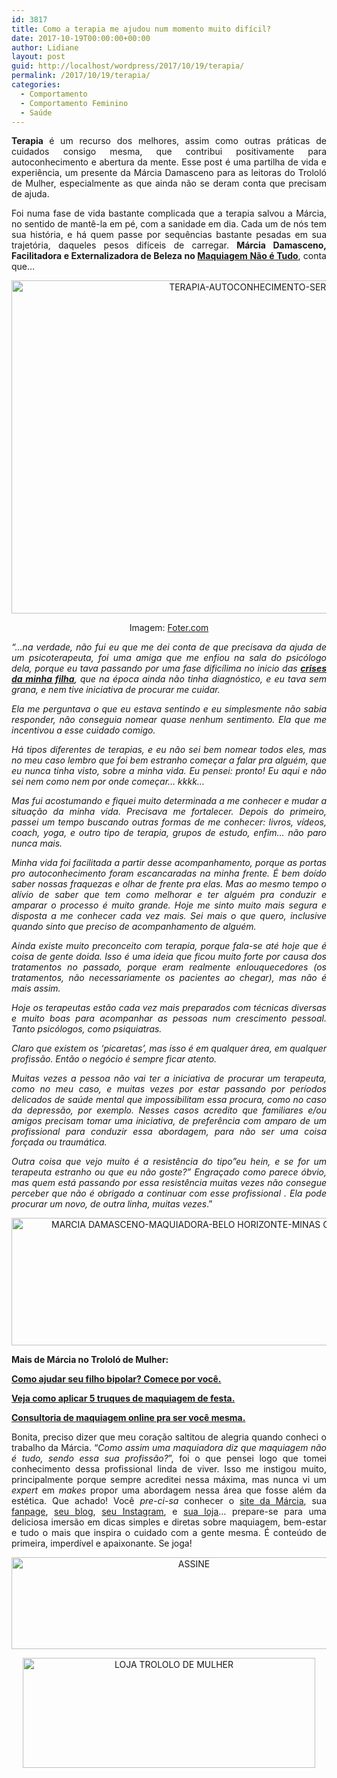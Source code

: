 ```yaml
---
id: 3817
title: Como a terapia me ajudou num momento muito difícil?
date: 2017-10-19T00:00:00+00:00
author: Lidiane
layout: post
guid: http://localhost/wordpress/2017/10/19/terapia/
permalink: /2017/10/19/terapia/
categories:
  - Comportamento
  - Comportamento Feminino
  - Saúde
---
```

<p align="justify">
  <strong>Terapia </strong>é um recurso dos melhores, assim como outras práticas de cuidados consigo mesma, que contribui positivamente para autoconhecimento e abertura da mente. Esse post é uma partilha de vida e experiência, um presente da Márcia Damasceno para as leitoras do Trololó de Mulher, especialmente as que ainda não se deram conta que precisam de ajuda.
</p>

<p align="justify">
  Foi numa fase de vida bastante complicada que a terapia salvou a Márcia, no sentido de mantê-la em pé, com a sanidade em dia. Cada um de nós tem sua história, e há quem passe por sequências bastante pesadas em sua trajetória, daqueles pesos difíceis de carregar. <strong>Márcia Damasceno, Facilitadora e Externalizadora de Beleza no </strong><a href="https://www.facebook.com/maquiagemnaoetudo/" target="_blank"><strong>Maquiagem Não é Tudo</strong></a>, conta que…
</p>

<p align="center">
  <img class="alignnone size-full wp-image-14288" src="http://www.trololodemulher.com.br/blog/wp-content/uploads/2017/10/TERAPIA-AUTOCONHECIMENTO-SERENIDADE.jpg" alt="TERAPIA-AUTOCONHECIMENTO-SERENIDADE" width="800" height="533" />
</p>

<p align="center">
  Imagem: <a href="http://foter.com/re/817f32" target="_blank">Foter.com</a>
</p>

<p align="justify">
  <em>“…na verdade, não fui eu que me dei conta de que precisava da ajuda de um psicoterapeuta, foi uma amiga que me enfiou na sala do psicólogo dela, porque eu tava passando por uma fase dificílima no inicio das </em><a href="http://www.trololodemulher.com.br/2017/09/20/filho-bipolar/" target="_blank"><strong><em>crises da minha filha</em></strong></a><em>, que na época ainda não tinha diagnóstico, e eu tava sem grana, e nem tive iniciativa de procurar me cuidar.</em>
</p>

<p align="justify">
  <em>Ela me perguntava o que eu estava sentindo e eu simplesmente não sabia responder, não conseguia nomear quase nenhum sentimento. Ela que me incentivou a esse cuidado comigo.</em>
</p>

<p align="justify">
  <em>Há tipos diferentes de terapias, e eu não sei bem nomear todos eles, mas no meu caso lembro que foi bem estranho começar a falar pra alguém, que eu nunca tinha visto, sobre a minha vida. Eu pensei: pronto! Eu aqui e não sei nem como nem por onde começar&#8230; kkkk…<br /> </em>
</p>

<p align="justify">
  <em>Mas fui acostumando e fiquei muito determinada a me conhecer e mudar a situação da minha vida. Precisava me fortalecer. Depois do primeiro, passei um tempo buscando outras formas de me conhecer: livros, vídeos, coach, yoga, e outro tipo de terapia, grupos de estudo, enfim&#8230; não paro nunca mais.</em>
</p>

<p align="justify">
  <em>Minha vida foi facilitada a partir desse acompanhamento, porque as portas pro autoconhecimento foram escancaradas na minha frente. É bem doído saber nossas fraquezas e olhar de frente pra elas. Mas ao mesmo tempo o alívio de saber que tem como melhorar e ter alguém pra conduzir e amparar o processo é muito grande. Hoje me sinto muito mais segura e disposta a me conhecer cada vez mais. Sei mais o que quero, inclusive quando sinto que preciso de acompanhamento de alguém. </em>
</p>

<p align="justify">
  <em>Ainda existe muito preconceito com terapia, porque fala-se até hoje que é coisa de gente doida. Isso é uma ideia que ficou muito forte por causa dos tratamentos no passado, porque eram realmente enlouquecedores (os tratamentos, não necessariamente os pacientes ao chegar), mas não é mais assim.</em>
</p>

<p align="justify">
  <em>Hoje os terapeutas estão cada vez mais preparados com técnicas diversas e muito boas para acompanhar as pessoas num crescimento pessoal. Tanto psicólogos, como psiquiatras.</em>
</p>

<p align="justify">
  <em>Claro que existem os &#8216;picaretas&#8217;, mas isso é em qualquer área, em qualquer profissão. Então o negócio é sempre ficar atento.</em>
</p>

<p align="justify">
  <em>Muitas vezes a pessoa não vai ter a iniciativa de procurar um terapeuta, como no meu caso, e muitas vezes por estar passando por períodos delicados de saúde mental que impossibilitam essa procura, como no caso da depressão, por exemplo. Nesses casos acredito que familiares e/ou amigos precisam tomar uma iniciativa, de preferência com amparo de um profissional para conduzir essa abordagem, para não ser uma coisa forçada ou traumática.</em>
</p>

<p align="justify">
  <em>Outra coisa que vejo muito é a resistência do tipo&#8221;eu hein, e se for um terapeuta estranho ou que eu não goste?&#8221; Engraçado como parece óbvio, mas quem está passando por essa resistência muitas vezes não consegue perceber que não é obrigado a continuar com esse profissional . Ela pode procurar um novo, de outra linha, muitas vezes</em>.”
</p>

<p align="center">
  <img class="alignnone size-full wp-image-11903" src="http://www.trololodemulher.com.br/blog/wp-content/uploads/2016/02/MARCIA-DAMASCENO-MAQUIADORA-BELO-HORIZONTE-MINAS-GERAIS-MAQUIAGEM-NAO-E-TUDO2.jpg" alt="MARCIA DAMASCENO-MAQUIADORA-BELO HORIZONTE-MINAS GERAIS-MAQUIAGEM NAO E TUDO[2]" width="800" height="204" />
</p>

<p align="justify">
  <strong>Mais de Márcia no Trololó de Mulher:</strong>
</p>

<p align="justify">
  <a href="http://www.trololodemulher.com.br/2017/09/20/filho-bipolar/" target="_blank"><strong>Como ajudar seu filho bipolar? Comece por você.</strong></a>
</p>

<p align="justify">
  <a href="http://www.trololodemulher.com.br/2017/02/23/maquiagem-de-festa/" target="_blank"><strong>Veja como aplicar 5 truques de maquiagem de festa.</strong></a>
</p>

<p align="justify">
  <a href="http://www.trololodemulher.com.br/2016/12/15/consultoria-online-de-maquiagem/" target="_blank"><strong>Consultoria de maquiagem online pra ser você mesma.</strong></a>
</p>

<p align="justify">
  Bonita, preciso dizer que meu coração saltitou de alegria quando conheci o trabalho da Márcia. “<em>Como assim uma maquiadora diz que maquiagem não é tudo, sendo essa sua profissão?</em>”, foi o que pensei logo que tomei conhecimento dessa profissional linda de viver. Isso me instigou muito, principalmente porque sempre acreditei nessa máxima, mas nunca vi um <em>expert</em> em <em>makes</em> propor uma abordagem nessa área que fosse além da estética. Que achado! Você <em>pre-ci-sa</em> conhecer o <a href="http://www.marciadamasceno.com.br/" target="_blank">site da Márcia</a>, sua <a href="https://www.facebook.com/maquiagemnaoetudo/timeline" target="_blank">fanpage</a>, <a href="http://www.marciadamasceno.com.br/#blog" target="_blank">seu blog</a>, <a href="https://www.instagram.com/maquiagemnaoetudo/" target="_blank">seu Instagram</a>, e <a href="http://www.marciadamasceno.com.br/produtos-marcia-damasceno/" target="_blank">sua loja</a>… prepare-se para uma deliciosa imersão em dicas simples e diretas sobre maquiagem, bem-estar e tudo o mais que inspira o cuidado com a gente mesma. É conteúdo de primeira, imperdível e apaixonante. Se joga!
</p>

<p align="center">
  <a href="http://feedburner.google.com/fb/a/mailverify?uri=blogbichafemea&loc=pt_BR" target="_blank"><img class="alignnone size-full wp-image-14011" src="http://www.trololodemulher.com.br/blog/wp-content/uploads/2017/08/ASSINE.jpg" alt="ASSINE" width="568" height="147" /></a>
</p>

<p align="center">
  <a href="http://loja.trololodemulher.com.br/" target="_blank"><img class="alignnone wp-image-14278 size-full" src="http://www.trololodemulher.com.br/blog/wp-content/uploads/2017/10/LOJA-TROLOLO-DE-MULHER.png" alt="LOJA TROLOLO DE MULHER" width="468" height="176" /></a>
</p>